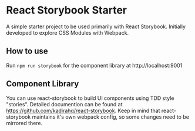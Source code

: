 # React Storybook Starter

A simple starter project to be used primarily with React Storybook. Initially developed to explore CSS Modules with Webpack.

## How to use

Run `npm run storybook` for the component library at http://localhost:9001

## Component Library

You can use react-storybook to build UI components using TDD style "stories". Detailed documention can be found at https://github.com/kadirahq/react-storybook. Keep in mind that react-storybook maintains it's own webpack config, so some changes need to be mirrored there.
